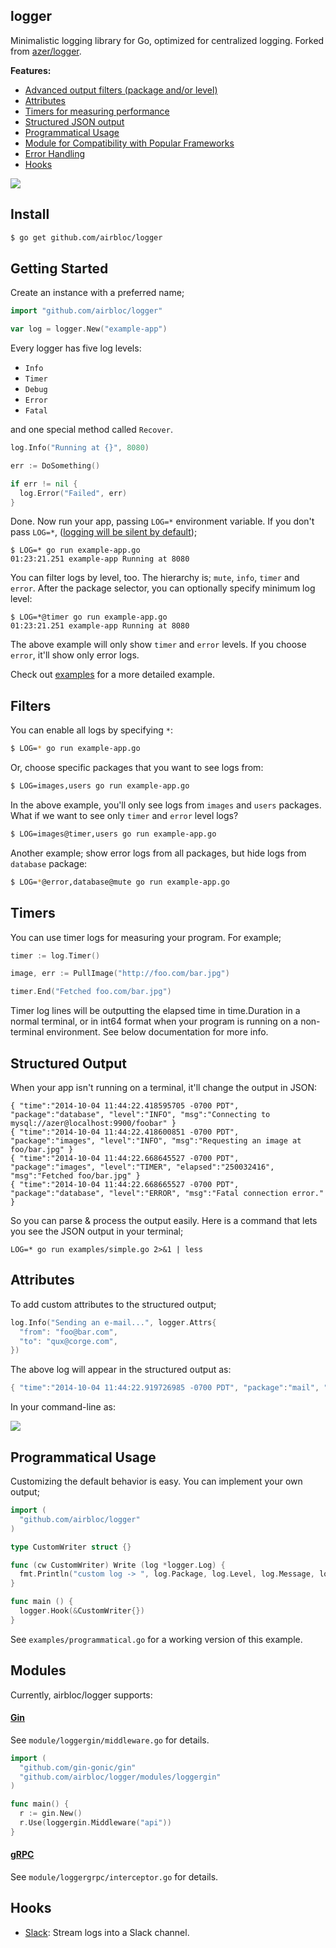 ## logger

Minimalistic logging library for Go, optimized for centralized logging. Forked from [azer/logger](https://github.com/azer/logger).

**Features:**

* [Advanced output filters (package and/or level)](#filters)
* [Attributes](#attributes)
* [Timers for measuring performance](#timers)
* [Structured JSON output](#structured-output)
* [Programmatical Usage](#programmatical-usage)
* [Module for Compatibility with Popular Frameworks](#modules)
* [Error Handling](#programmatical-usage)
* [Hooks](#hooks)

![](https://cldup.com/CN7JhSDMwf.png)

## Install

```bash
$ go get github.com/airbloc/logger
```

## Getting Started

Create an instance with a preferred name;

```go
import "github.com/airbloc/logger"

var log = logger.New("example-app")
```

Every logger has five log levels:

* `Info`
* `Timer`
* `Debug`
* `Error` 
* `Fatal`

and one special method called `Recover`.

```go
log.Info("Running at {}", 8080)

err := DoSomething()

if err != nil {
  log.Error("Failed", err)
}
```

Done. Now run your app, passing `LOG=*` environment variable. If you don't pass `LOG=*`, ([logging will be silent by default](http://www.linfo.org/rule_of_silence.html));

```
$ LOG=* go run example-app.go
01:23:21.251 example-app Running at 8080
```

You can filter logs by level, too. The hierarchy is; `mute`, `info`, `timer` and `error`.
After the package selector, you can optionally specify minimum log level:

```
$ LOG=*@timer go run example-app.go
01:23:21.251 example-app Running at 8080
```

The above example will only show `timer` and `error` levels. If you choose `error`, it'll show only error logs.

Check out [examples](https://github.com/azer/logger/tree/master/examples) for a more detailed example.

## Filters

You can enable all logs by specifying `*`:

```bash
$ LOG=* go run example-app.go
```

Or, choose specific packages that you want to see logs from:

```bash
$ LOG=images,users go run example-app.go
```

In the above example, you'll only see logs from `images` and `users` packages. What if we want to see only `timer` and `error` level logs?

```bash
$ LOG=images@timer,users go run example-app.go
```


Another example; show error logs from all packages, but hide logs from `database` package:

```bash
$ LOG=*@error,database@mute go run example-app.go
```

## Timers

You can use timer logs for measuring your program. For example;

```go
timer := log.Timer()

image, err := PullImage("http://foo.com/bar.jpg")

timer.End("Fetched foo.com/bar.jpg")
```

Timer log lines will be outputting the elapsed time in time.Duration in a normal terminal, or in int64 format when your program is running on a non-terminal environment.
See below documentation for more info.

## Structured Output

When your app isn't running on a terminal, it'll change the output in JSON:

```
{ "time":"2014-10-04 11:44:22.418595705 -0700 PDT", "package":"database", "level":"INFO", "msg":"Connecting to mysql://azer@localhost:9900/foobar" }
{ "time":"2014-10-04 11:44:22.418600851 -0700 PDT", "package":"images", "level":"INFO", "msg":"Requesting an image at foo/bar.jpg" }
{ "time":"2014-10-04 11:44:22.668645527 -0700 PDT", "package":"images", "level":"TIMER", "elapsed":"250032416", "msg":"Fetched foo/bar.jpg" }
{ "time":"2014-10-04 11:44:22.668665527 -0700 PDT", "package":"database", "level":"ERROR", "msg":"Fatal connection error." }
```

So you can parse & process the output easily. Here is a command that lets you see the JSON output in your terminal;

```
LOG=* go run examples/simple.go 2>&1 | less
```

## Attributes

To add custom attributes to the structured output;

```go
log.Info("Sending an e-mail...", logger.Attrs{
  "from": "foo@bar.com",
  "to": "qux@corge.com",
})
```

The above log will appear in the structured output as:

```go
{ "time":"2014-10-04 11:44:22.919726985 -0700 PDT", "package":"mail", "level":"INFO", "msg":"Sending an e-mail", "from": "foo@foobar.com", "to": "qux@corge.com" }
```

In your command-line as:

![](https://cldup.com/FEzVDkEexs.png)

## Programmatical Usage

Customizing the default behavior is easy. You can implement your own output;

```go
import (
  "github.com/airbloc/logger"
)

type CustomWriter struct {}

func (cw CustomWriter) Write (log *logger.Log) {
  fmt.Println("custom log -> ", log.Package, log.Level, log.Message, log.Attrs)
}

func main () {
  logger.Hook(&CustomWriter{})
}
```

See `examples/programmatical.go` for a working version of this example.

## Modules

Currently, airbloc/logger supports:

#### [Gin](https://github.com/gin-gonic/gin)

See `module/loggergin/middleware.go` for details.

```go
import (
  "github.com/gin-gonic/gin"
  "github.com/airbloc/logger/modules/loggergin"
)

func main() {
  r := gin.New()
  r.Use(loggergin.Middleware("api"))
}
```

#### [gRPC](https://grpc.io)

See `module/loggergrpc/interceptor.go` for details.

## Hooks 

* [Slack](https://github.com/azer/logger-slack-hook): Stream logs into a Slack channel.
